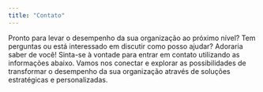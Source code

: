 ```yaml
---
title: "Contato"
---
```


Pronto para levar o desempenho da sua organização ao próximo nível? Tem perguntas ou está interessado em discutir como posso ajudar? Adoraria saber de você! Sinta-se à vontade para entrar em contato utilizando as informações abaixo. Vamos nos conectar e explorar as possibilidades de transformar o desempenho da sua organização através de soluções estratégicas e personalizadas.
